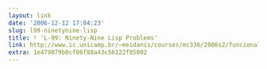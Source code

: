 ```yaml
---
layout: link
date: '2006-12-12 17:04:23'
slug: l99-ninetynine-lisp
title: ! 'L-99: Ninety-Nine Lisp Problems'
link: http://www.ic.unicamp.br/~meidanis/courses/mc336/2006s2/funcional/L-99_Ninety-Nine_Lisp_Problems.html
extra: 1e479879b8cf06f88a43c56122f85002
---
```


